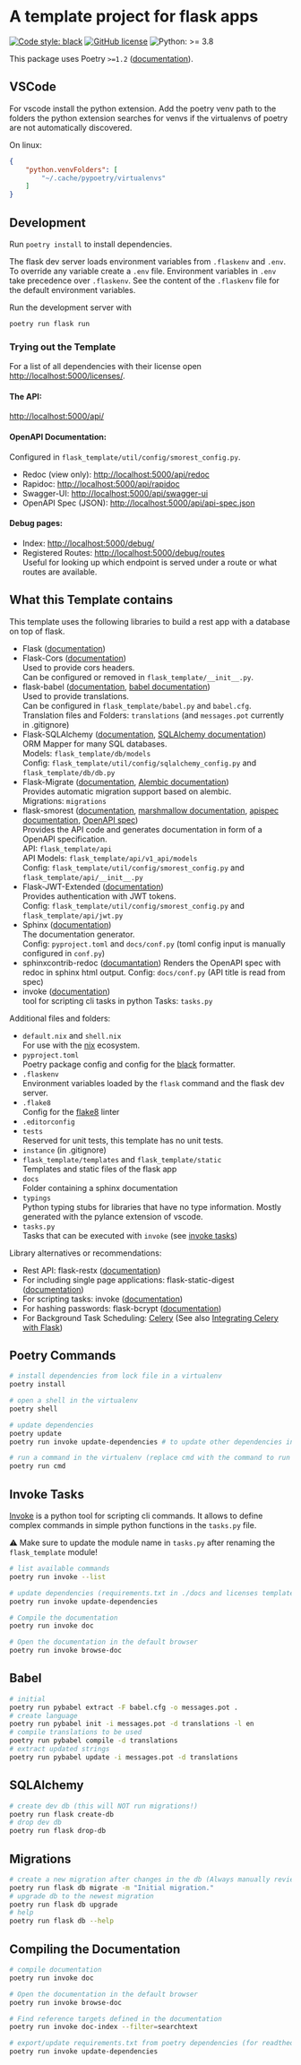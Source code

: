 # A template project for flask apps

[![Code style: black](https://img.shields.io/badge/code%20style-black-000000.svg)](https://github.com/psf/black)
[![GitHub license](https://img.shields.io/github/license/buehlefs/flask-template)](https://github.com/buehlefs/flask-template/blob/main/LICENSE)
![Python: >= 3.8](https://img.shields.io/badge/python-^3.8-blue)

This package uses Poetry `>=1.2` ([documentation](https://python-poetry.org/docs/)).

## VSCode

For vscode install the python extension.
Add the poetry venv path to the folders the python extension searches for venvs if the virtualenvs of poetry are not automatically discovered.

On linux:

```json
{
    "python.venvFolders": [
        "~/.cache/pypoetry/virtualenvs"
    ]
}
```

## Development

Run `poetry install` to install dependencies.

The flask dev server loads environment variables from `.flaskenv` and `.env`.
To override any variable create a `.env` file.
Environment variables in `.env` take precedence over `.flaskenv`.
See the content of the `.flaskenv` file for the default environment variables.

Run the development server with

```bash
poetry run flask run
```

### Trying out the Template

For a list of all dependencies with their license open <http://localhost:5000/licenses/>.

#### The API:

<http://localhost:5000/api/>

#### OpenAPI Documentation:

Configured in `flask_template/util/config/smorest_config.py`.

   * Redoc (view only): <http://localhost:5000/api/redoc>
   * Rapidoc: <http://localhost:5000/api/rapidoc>
   * Swagger-UI: <http://localhost:5000/api/swagger-ui>
   * OpenAPI Spec (JSON): <http://localhost:5000/api/api-spec.json>

#### Debug pages:

  * Index: <http://localhost:5000/debug/>
  * Registered Routes: <http://localhost:5000/debug/routes>\
    Useful for looking up which endpoint is served under a route or what routes are available.



## What this Template contains

This template uses the following libraries to build a rest app with a database on top of flask.

 *  Flask ([documentation](https://flask.palletsprojects.com/en/2.0.x/))
 *  Flask-Cors ([documentation](https://flask-cors.readthedocs.io/en/latest/))\
    Used to provide cors headers.\
    Can be configured or removed in `flask_template/__init__.py`.
 *  flask-babel ([documentation](https://flask-babel.tkte.ch), [babel documentation](http://babel.pocoo.org/en/latest/))\
    Used to provide translations.\
    Can be configured in `flask_template/babel.py` and `babel.cfg`.\
    Translation files and Folders: `translations` (and `messages.pot` currently in .gitignore)
 *  Flask-SQLAlchemy ([documentation](https://flask-sqlalchemy.palletsprojects.com/en/2.x/), [SQLAlchemy documentation](https://docs.sqlalchemy.org/en/14/))\
    ORM Mapper for many SQL databases.\
    Models: `flask_template/db/models`\
    Config: `flask_template/util/config/sqlalchemy_config.py` and `flask_template/db/db.py`
 *  Flask-Migrate ([documentation](https://flask-migrate.readthedocs.io/en/latest/), [Alembic documentation](https://alembic.sqlalchemy.org/en/latest/index.html))\
    Provides automatic migration support based on alembic.\
    Migrations: `migrations`
 *  flask-smorest ([documentation](https://flask-smorest.readthedocs.io/en/latest/), [marshmallow documentation](https://marshmallow.readthedocs.io/en/stable/), [apispec documentation](https://apispec.readthedocs.io/en/latest/), [OpenAPI spec](http://spec.openapis.org/oas/v3.0.2))\
    Provides the API code and generates documentation in form of a OpenAPI specification.\
    API: `flask_template/api`\
    API Models: `flask_template/api/v1_api/models`\
    Config: `flask_template/util/config/smorest_config.py` and `flask_template/api/__init__.py`
 *  Flask-JWT-Extended ([documentation](https://flask-jwt-extended.readthedocs.io/en/stable/))\
    Provides authentication with JWT tokens.\
    Config: `flask_template/util/config/smorest_config.py` and `flask_template/api/jwt.py`
 *  Sphinx ([documentation](https://www.sphinx-doc.org/en/master/index.html))\
    The documentation generator.\
    Config: `pyproject.toml` and `docs/conf.py` (toml config input is manually configured in `conf.py`)
 *  sphinxcontrib-redoc ([documantation](https://sphinxcontrib-redoc.readthedocs.io/en/stable/))
    Renders the OpenAPI spec with redoc in sphinx html output.
    Config: `docs/conf.py` (API title is read from spec)
 *  invoke ([documentation](http://www.pyinvoke.org))\
    tool for scripting cli tasks in python
    Tasks: `tasks.py`

Additional files and folders:

 *  `default.nix` and `shell.nix`\
    For use with the [nix](https://nixos.org) ecosystem.
 *  `pyproject.toml`\
    Poetry package config and config for the [black](https://github.com/psf/black) formatter.
 *  `.flaskenv`\
    Environment variables loaded by the `flask` command and the flask dev server.
 *  `.flake8`\
    Config for the [flake8](https://flake8.pycqa.org/en/latest/) linter
 *  `.editorconfig`
 *  `tests`\
    Reserved for unit tests, this template has no unit tests.
 *  `instance` (in .gitignore)
 *  `flask_template/templates` and `flask_template/static`\
    Templates and static files of the flask app
 *  `docs`\
    Folder containing a sphinx documentation
 *  `typings`\
    Python typing stubs for libraries that have no type information.
    Mostly generated with the pylance extension of vscode.
 *  `tasks.py`\
    Tasks that can be executed with `invoke` (see [invoke tasks](#invoke-tasks))


Library alternatives or recommendations:

 *  Rest API: flask-restx ([documentation](https://flask-restx.readthedocs.io/en/latest/))
 *  For including single page applications: flask-static-digest ([documentation](https://github.com/nickjj/flask-static-digest))
 *  For scripting tasks: invoke ([documentation](http://www.pyinvoke.org))
 *  For hashing passwords: flask-bcrypt ([documentation](https://flask-bcrypt.readthedocs.io/en/latest/))
 *  For Background Task Scheduling: [Celery](https://docs.celeryproject.org/en/latest/getting-started/first-steps-with-celery.html) (See also [Integrating Celery with Flask](https://flask.palletsprojects.com/en/2.0.x/patterns/celery/))
 

## Poetry Commands

```bash
# install dependencies from lock file in a virtualenv
poetry install

# open a shell in the virtualenv
poetry shell

# update dependencies
poetry update
poetry run invoke update-dependencies # to update other dependencies in the repository

# run a command in the virtualenv (replace cmd with the command to run without quotes)
poetry run cmd
```

## Invoke Tasks

[Invoke](http://www.pyinvoke.org) is a python tool for scripting cli commands.
It allows to define complex commands in simple python functions in the `tasks.py` file.

:warning: Make sure to update the module name in `tasks.py` after renaming the `flask_template` module!

```bash
# list available commands
poetry run invoke --list

# update dependencies (requirements.txt in ./docs and licenses template)
poetry run invoke update-dependencies

# Compile the documentation
poetry run invoke doc

# Open the documentation in the default browser
poetry run invoke browse-doc
```


## Babel

```bash
# initial
poetry run pybabel extract -F babel.cfg -o messages.pot .
# create language
poetry run pybabel init -i messages.pot -d translations -l en
# compile translations to be used
poetry run pybabel compile -d translations
# extract updated strings
poetry run pybabel update -i messages.pot -d translations
```

## SQLAlchemy

```bash
# create dev db (this will NOT run migrations!)
poetry run flask create-db
# drop dev db
poetry run flask drop-db
```

## Migrations

```bash
# create a new migration after changes in the db (Always manually review the created migration!)
poetry run flask db migrate -m "Initial migration."
# upgrade db to the newest migration
poetry run flask db upgrade
# help
poetry run flask db --help
```

## Compiling the Documentation

```bash
# compile documentation
poetry run invoke doc

# Open the documentation in the default browser
poetry run invoke browse-doc

# Find reference targets defined in the documentation
poetry run invoke doc-index --filter=searchtext

# export/update requirements.txt from poetry dependencies (for readthedocs build)
poetry run invoke update-dependencies
```
